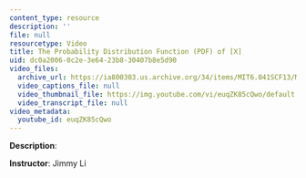 ```yaml
---
content_type: resource
description: ''
file: null
resourcetype: Video
title: The Probability Distribution Function (PDF) of [X]
uid: dc0a2006-0c2e-3e64-23b8-30407b8e5d90
video_files:
  archive_url: https://ia800303.us.archive.org/34/items/MIT6.041SCF13/MIT6_041SCF13_The_PDF_of_X_300k.mp4
  video_captions_file: null
  video_thumbnail_file: https://img.youtube.com/vi/euqZK85cQwo/default.jpg
  video_transcript_file: null
video_metadata:
  youtube_id: euqZK85cQwo
---
```


**Description**:

**Instructor**: Jimmy Li